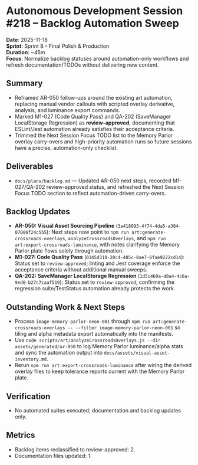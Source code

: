 # Autonomous Development Session #218 – Backlog Automation Sweep

**Date**: 2025-11-18  
**Sprint**: Sprint 8 – Final Polish & Production  
**Duration**: ~45m  
**Focus**: Normalize backlog statuses around automation-only workflows and refresh documentation/TODOs without delivering new content.

## Summary
- Reframed AR-050 follow-ups around the existing art automation, replacing manual vendor callouts with scripted overlay derivative, analysis, and luminance export commands.
- Marked M1-027 (Code Quality Pass) and QA-202 (SaveManager LocalStorage Regression) as **review-approved**, documenting that ESLint/Jest automation already satisfies their acceptance criteria.
- Trimmed the Next Session Focus TODO list to the Memory Parlor overlay carry-overs and high-priority automation runs so future sessions have a precise, automation-only checklist.

## Deliverables
- `docs/plans/backlog.md` — Updated AR-050 next steps, recorded M1-027/QA-202 review-approved status, and refreshed the Next Session Focus TODO section to reflect automation-driven carry-overs.

## Backlog Updates
- **AR-050: Visual Asset Sourcing Pipeline** (`3a418093-4f74-4da5-a384-07086f24c555`): Next steps now point to `npm run art:generate-crossroads-overlays`, `analyzeCrossroadsOverlays`, and `npm run art:export-crossroads-luminance`, with notes clarifying the Memory Parlor plate flows solely through automation.
- **M1-027: Code Quality Pass** (`0345d310-20c4-485c-8ae7-6fae9222cd14`): Status set to `review-approved`; linting and Jest coverage enforce the acceptance criteria without additional manual sweeps.
- **QA-202: SaveManager LocalStorage Regression** (`1d5c460a-d0a4-4c6a-9ed0-b27c7caaf519`): Status set to `review-approved`, confirming the regression suite/TestStatus automation already protects the work.

## Outstanding Work & Next Steps
- Process `image-memory-parlor-neon-001` through `npm run art:generate-crossroads-overlays -- --filter image-memory-parlor-neon-001` so tiling and alpha metadata export automatically into the manifests.
- Use `node scripts/art/analyzeCrossroadsOverlays.js --dir assets/generated/ar-050` to log Memory Parlor luminance/alpha stats and sync the automation output into `docs/assets/visual-asset-inventory.md`.
- Rerun `npm run art:export-crossroads-luminance` after wiring the derived overlay files to keep tolerance reports current with the Memory Parlor plate.

## Verification
- No automated suites executed; documentation and backlog updates only.

## Metrics
- Backlog items reclassified to review-approved: 2.
- Documentation files updated: 1.
